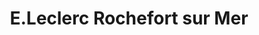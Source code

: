 ---
title: "E.Leclerc Rochefort sur Mer"
url: /rochefort/e-leclerc-rochefort-sur-mer/
shop: supermarché
---